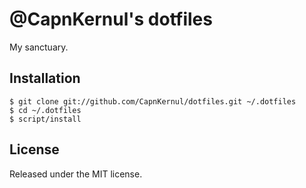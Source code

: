 # @CapnKernul's dotfiles #

My sanctuary.

## Installation ##

    $ git clone git://github.com/CapnKernul/dotfiles.git ~/.dotfiles
    $ cd ~/.dotfiles
    $ script/install

## License ##

Released under the MIT license.
